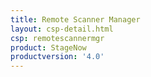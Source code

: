 ```yaml
---
title: Remote Scanner Manager
layout: csp-detail.html
csp: remotescannermgr
product: StageNow
productversion: '4.0'
---
```




